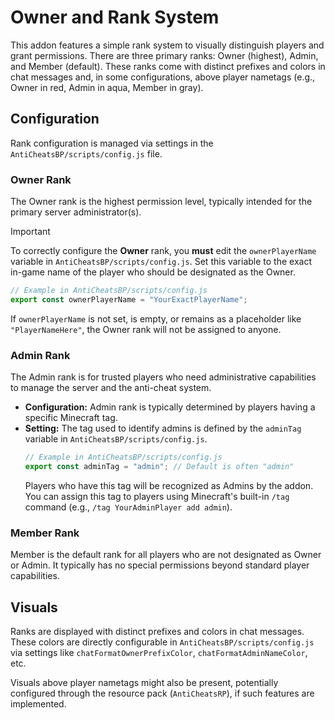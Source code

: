 # Owner and Rank System

This addon features a simple rank system to visually distinguish players and grant permissions. There are three primary ranks: Owner (highest), Admin, and Member (default). These ranks come with distinct prefixes and colors in chat messages and, in some configurations, above player nametags (e.g., Owner in red, Admin in aqua, Member in gray).

## Configuration

Rank configuration is managed via settings in the `AntiCheatsBP/scripts/config.js` file.

### Owner Rank

The Owner rank is the highest permission level, typically intended for the primary server administrator(s).

> [!IMPORTANT]
> To correctly configure the **Owner** rank, you **must** edit the `ownerPlayerName` variable in `AntiCheatsBP/scripts/config.js`.
> Set this variable to the exact in-game name of the player who should be designated as the Owner.
>
> ```javascript
> // Example in AntiCheatsBP/scripts/config.js
> export const ownerPlayerName = "YourExactPlayerName";
> ```
> If `ownerPlayerName` is not set, is empty, or remains as a placeholder like `"PlayerNameHere"`, the Owner rank will not be assigned to anyone.

### Admin Rank

The Admin rank is for trusted players who need administrative capabilities to manage the server and the anti-cheat system.

*   **Configuration:** Admin rank is typically determined by players having a specific Minecraft tag.
*   **Setting:** The tag used to identify admins is defined by the `adminTag` variable in `AntiCheatsBP/scripts/config.js`.
    ```javascript
    // Example in AntiCheatsBP/scripts/config.js
    export const adminTag = "admin"; // Default is often "admin"
    ```
    Players who have this tag will be recognized as Admins by the addon. You can assign this tag to players using Minecraft's built-in `/tag` command (e.g., `/tag YourAdminPlayer add admin`).

### Member Rank

Member is the default rank for all players who are not designated as Owner or Admin. It typically has no special permissions beyond standard player capabilities.

## Visuals

Ranks are displayed with distinct prefixes and colors in chat messages. These colors are directly configurable in `AntiCheatsBP/scripts/config.js` via settings like `chatFormatOwnerPrefixColor`, `chatFormatAdminNameColor`, etc.

Visuals above player nametags might also be present, potentially configured through the resource pack (`AntiCheatsRP`), if such features are implemented.
